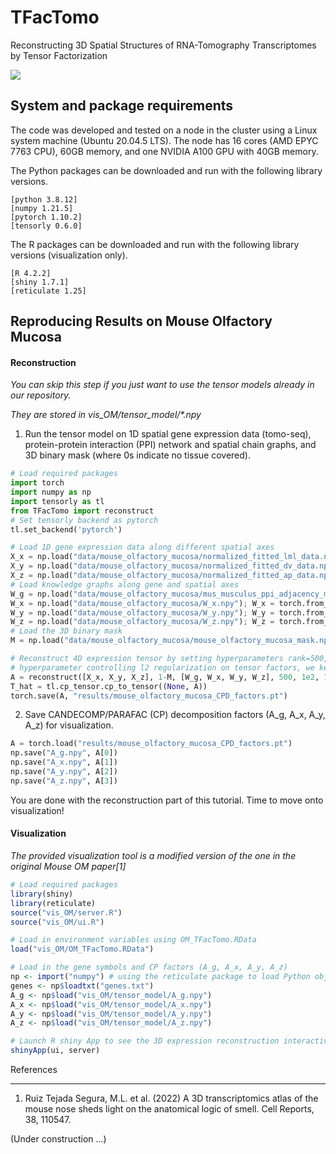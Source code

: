 # TFacTomo
Reconstructing 3D Spatial Structures of RNA-Tomography Transcriptomes by Tensor Factorization

![](https://github.com/kuanglab/TFacTomo/blob/main/figures/TFacTomo_Workflow.png)

System and package requirements
------------------------------------------------------------

The code was developed and tested on a node in the cluster using a Linux system machine (Ubuntu 20.04.5 LTS). The node has 16 cores (AMD EPYC 7763 CPU), 60GB memory, and one NVIDIA A100 GPU with 40GB memory.

The Python packages can be downloaded and run with the following library versions.
```
[python 3.8.12]
[numpy 1.21.5]
[pytorch 1.10.2]
[tensorly 0.6.0]
```

The R packages can be downloaded and run with the following library versions (visualization only).
```
[R 4.2.2]
[shiny 1.7.1]
[reticulate 1.25]
```

Reproducing Results on Mouse Olfactory Mucosa
------------------------------------------------------------
#### Reconstruction

*You can skip this step if you just want to use the tensor models already in our repository.*

*They are stored in vis_OM/tensor_model/\*.npy*

1. Run the tensor model on 1D spatial gene expression data (tomo-seq), protein-protein interaction (PPI) network and spatial chain graphs, and 3D binary mask (where 0s indicate no tissue covered).

```python
# Load required packages
import torch
import numpy as np
import tensorly as tl
from TFacTomo import reconstruct
# Set tensorly backend as pytorch
tl.set_backend('pytorch')

# Load 1D gene expression data along different spatial axes
X_x = np.load("data/mouse_olfactory_mucosa/normalized_fitted_lml_data.npy"); X_x = torch.from_numpy(X_x).to(torch.float)
X_y = np.load("data/mouse_olfactory_mucosa/normalized_fitted_dv_data.npy"); X_y = torch.from_numpy(X_y).to(torch.float)
X_z = np.load("data/mouse_olfactory_mucosa/normalized_fitted_ap_data.npy"); X_z = torch.from_numpy(X_z).to(torch.float)
# Load knowledge graphs along gene and spatial axes
W_g = np.load("data/mouse_olfactory_mucosa/mus_musculus_ppi_adjacency_matrix.npy"); W_g = torch.from_numpy(W_g).to(torch.float)
W_x = np.load("data/mouse_olfactory_mucosa/W_x.npy"); W_x = torch.from_numpy(W_x).to(torch.float)
W_y = np.load("data/mouse_olfactory_mucosa/W_y.npy"); W_y = torch.from_numpy(W_y).to(torch.float)
W_z = np.load("data/mouse_olfactory_mucosa/W_z.npy"); W_z = torch.from_numpy(W_z).to(torch.float)
# Load the 3D binary mask 
M = np.load("data/mouse_olfactory_mucosa/mouse_olfactory_mucosa_mask.npy"); M = torch.from_numpy(M).to(torch.float)

# Reconstruct 4D expression tensor by setting hyperparameters rank=500, alpha=1e2, beta=1, and lambda=1, where lambda is a
# hyperparameter controlling l2 regularization on tensor factors, we kept using 1 in our experiments reported in the paper.
A = reconstruct([X_x, X_y, X_z], 1-M, [W_g, W_x, W_y, W_z], 500, 1e2, 1, 1, stop_crit=1e-4, reduction="sum", max_epoch=1000)
T_hat = tl.cp_tensor.cp_to_tensor((None, A))
torch.save(A, "results/mouse_olfactory_mucosa_CPD_factors.pt")
```

2. Save CANDECOMP/PARAFAC (CP) decomposition factors (A_g, A_x, A_y, A_z) for visualization.

```python
A = torch.load("results/mouse_olfactory_mucosa_CPD_factors.pt")
np.save("A_g.npy", A[0])
np.save("A_x.npy", A[1])
np.save("A_y.npy", A[2])
np.save("A_z.npy", A[3])
```

You are done with the reconstruction part of this tutorial. Time to move onto visualization!

#### Visualization

*The provided visualization tool is a modified version of the one in the original Mouse OM paper[1]*

```r
# Load required packages
library(shiny)
library(reticulate)
source("vis_OM/server.R")
source("vis_OM/ui.R")

# Load in environment variables using OM_TFacTomo.RData
load("vis_OM/OM_TFacTomo.RData")

# Load in the gene symbols and CP factors (A_g, A_x, A_y, A_z)
np <- import("numpy") # using the reticulate package to load Python objects into R
genes <- np$loadtxt("genes.txt") 
A_g <- np$load("vis_OM/tensor_model/A_g.npy")
A_x <- np$load("vis_OM/tensor_model/A_x.npy")
A_y <- np$load("vis_OM/tensor_model/A_y.npy")
A_z <- np$load("vis_OM/tensor_model/A_z.npy")

# Launch R shiny App to see the 3D expression reconstruction interactively  
shinyApp(ui, server)
```

References
_________
1. Ruiz Tejada Segura, M.L. et al. (2022) A 3D transcriptomics atlas of the mouse nose sheds light on the anatomical logic of smell. Cell Reports, 38, 110547.


(Under construction ...)

